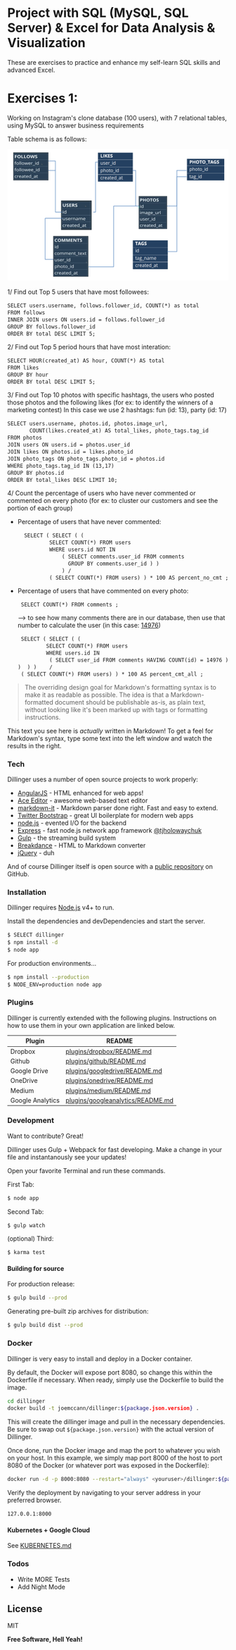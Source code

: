 # Project with SQL (MySQL, SQL Server) & Excel for Data Analysis & Visualization


These are exercises to practice and enhance my self-learn SQL skills and advanced Excel.

# Exercises 1:
  Working on Instagram's clone database (100 users), with 7 relational tables, using MySQL to answer business requirements
  
  Table schema is as follows: 
  
  ![alt text](ig_schema.PNG "Logo Title Text 1")
  
  
  1/ Find out Top 5 users that have most followees:
  
    SELECT users.username, follows.follower_id, COUNT(*) as total
    FROM follows
    INNER JOIN users ON users.id = follows.follower_id
    GROUP BY follows.follower_id
    ORDER BY total DESC LIMIT 5;
    
  2/ Find out Top 5 period hours that have most interation:
  
    SELECT HOUR(created_at) AS hour, COUNT(*) AS total 
    FROM likes 
    GROUP BY hour 
    ORDER BY total DESC LIMIT 5;
    
  3/ Find out Top 10 photos with specific hashtags, the users who posted those photos and the following likes (for ex: to identify the winners of a marketing contest)
  In this case we use 2 hashtags: fun (id: 13), party (id: 17) 

    SELECT users.username, photos.id, photos.image_url,
           COUNT(likes.created_at) AS total_likes, photo_tags.tag_id
    FROM photos
    JOIN users ON users.id = photos.user_id 
    JOIN likes ON photos.id = likes.photo_id
    JOIN photo_tags ON photo_tags.photo_id = photos.id
    WHERE photo_tags.tag_id IN (13,17)
    GROUP BY photos.id 
    ORDER BY total_likes DESC LIMIT 10;
    
  4/ Count the percentage of users who have never commented or commented on every photo
  (for ex: to cluster our customers and see the portion of each group)

- Percentage of users that have never commented:

        SELECT ( SELECT ( (
                SELECT COUNT(*) FROM users 
                WHERE users.id NOT IN 
                    ( SELECT comments.user_id FROM comments	
                      GROUP BY comments.user_id ) )
                    ) / 
                ( SELECT COUNT(*) FROM users) ) * 100 AS percent_no_cmt ; 
 
 - Percentage of users that have commented on every photo: 
 
        SELECT COUNT(*) FROM comments ;
    --> to see how many comments there are in our database, then use that number to calculate the user (in this case: [14976][df1])

        SELECT ( SELECT ( (	
                SELECT COUNT(*) FROM users 
                WHERE users.id IN 
                 ( SELECT user_id FROM comments HAVING COUNT(id) = 14976 ) )  ) )    / 
        ( SELECT COUNT(*) FROM users) ) * 100 AS percent_cmt_all ; 



> The overriding design goal for Markdown's
> formatting syntax is to make it as readable
> as possible. The idea is that a
> Markdown-formatted document should be
> publishable as-is, as plain text, without
> looking like it's been marked up with tags
> or formatting instructions.

This text you see here is *actually* written in Markdown! To get a feel for Markdown's syntax, type some text into the left window and watch the results in the right.

### Tech

Dillinger uses a number of open source projects to work properly:

* [AngularJS] - HTML enhanced for web apps!
* [Ace Editor] - awesome web-based text editor
* [markdown-it] - Markdown parser done right. Fast and easy to extend.
* [Twitter Bootstrap] - great UI boilerplate for modern web apps
* [node.js] - evented I/O for the backend
* [Express] - fast node.js network app framework [@tjholowaychuk]
* [Gulp] - the streaming build system
* [Breakdance](http://breakdance.io) - HTML to Markdown converter
* [jQuery] - duh

And of course Dillinger itself is open source with a [public repository][dill]
 on GitHub.

### Installation

Dillinger requires [Node.js](https://nodejs.org/) v4+ to run.

Install the dependencies and devDependencies and start the server.

```sh
$ SELECT dillinger
$ npm install -d
$ node app
```

For production environments...

```sh
$ npm install --production
$ NODE_ENV=production node app
```

### Plugins

Dillinger is currently extended with the following plugins. Instructions on how to use them in your own application are linked below.

| Plugin | README |
| ------ | ------ |
| Dropbox | [plugins/dropbox/README.md][PlDb] |
| Github | [plugins/github/README.md][PlGh] |
| Google Drive | [plugins/googledrive/README.md][PlGd] |
| OneDrive | [plugins/onedrive/README.md][PlOd] |
| Medium | [plugins/medium/README.md][PlMe] |
| Google Analytics | [plugins/googleanalytics/README.md][PlGa] |


### Development

Want to contribute? Great!

Dillinger uses Gulp + Webpack for fast developing.
Make a change in your file and instantanously see your updates!

Open your favorite Terminal and run these commands.

First Tab:
```sh
$ node app
```

Second Tab:
```sh
$ gulp watch
```

(optional) Third:
```sh
$ karma test
```
#### Building for source
For production release:
```sh
$ gulp build --prod
```
Generating pre-built zip archives for distribution:
```sh
$ gulp build dist --prod
```
### Docker
Dillinger is very easy to install and deploy in a Docker container.

By default, the Docker will expose port 8080, so change this within the Dockerfile if necessary. When ready, simply use the Dockerfile to build the image.

```sh
cd dillinger
docker build -t joemccann/dillinger:${package.json.version} .
```
This will create the dillinger image and pull in the necessary dependencies. Be sure to swap out `${package.json.version}` with the actual version of Dillinger.

Once done, run the Docker image and map the port to whatever you wish on your host. In this example, we simply map port 8000 of the host to port 8080 of the Docker (or whatever port was exposed in the Dockerfile):

```sh
docker run -d -p 8000:8080 --restart="always" <youruser>/dillinger:${package.json.version}
```

Verify the deployment by navigating to your server address in your preferred browser.

```sh
127.0.0.1:8000
```

#### Kubernetes + Google Cloud

See [KUBERNETES.md](https://github.com/joemccann/dillinger/blob/master/KUBERNETES.md)


### Todos

 - Write MORE Tests
 - Add Night Mode

License
----

MIT


**Free Software, Hell Yeah!**

[//]: # (These are reference links used in the body of this note and get stripped out when the markdown processor does its job. There is no need to format nicely because it shouldn't be seen. Thanks SO - http://stackoverflow.com/questions/4823468/store-comments-in-markdown-syntax)


   [dill]: <https://github.com/joemccann/dillinger>
   [git-repo-url]: <https://github.com/joemccann/dillinger.git>
   [john gruber]: <http://daringfireball.net>
   [df1]: <http://daringfireball.net/projects/markdown/>
   [markdown-it]: <https://github.com/markdown-it/markdown-it>
   [Ace Editor]: <http://ace.ajax.org>
   [node.js]: <http://nodejs.org>
   [Twitter Bootstrap]: <http://twitter.github.com/bootstrap/>
   [jQuery]: <http://jquery.com>
   [@tjholowaychuk]: <http://twitter.com/tjholowaychuk>
   [express]: <http://expressjs.com>
   [AngularJS]: <http://angularjs.org>
   [Gulp]: <http://gulpjs.com>

   [PlDb]: <https://github.com/joemccann/dillinger/tree/master/plugins/dropbox/README.md>
   [PlGh]: <https://github.com/joemccann/dillinger/tree/master/plugins/github/README.md>
   [PlGd]: <https://github.com/joemccann/dillinger/tree/master/plugins/googledrive/README.md>
   [PlOd]: <https://github.com/joemccann/dillinger/tree/master/plugins/onedrive/README.md>
   [PlMe]: <https://github.com/joemccann/dillinger/tree/master/plugins/medium/README.md>
   [PlGa]: <https://github.com/RahulHP/dillinger/blob/master/plugins/googleanalytics/README.md>


